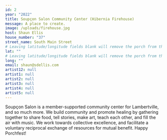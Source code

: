 ```yaml
---
id: 2
year: "2022"
title: Soupçon Salon Community Center (Hibernia Firehouse)
message: A place to create.
image: /uploads/firehouse.jpg
host: Shaun Ellis
house_number: "37"
street_name: South Main Street
# Leaving latitude/longitude fields blank will remove the porch from the Porchfest map.
lat: ""
# Leaving latitude/longitude fields blank will remove the porch from the Porchfest map.
long: ""
email: shaun@sdellis.com
artist12: null
artist1: null
artist2: null
artist3: null
artist4: null
artist5: null
---
```

Soupçon Salon is a member-supported community center for Lambertville, and so much more. We build community and promote healing by gathering together to share food, tell stories, make art, teach each other, and fill the air with music. We work towards collective excellence, and facilitate a voluntary reciprocal exchange of resources for mutual benefit. Happy Porchfest!
